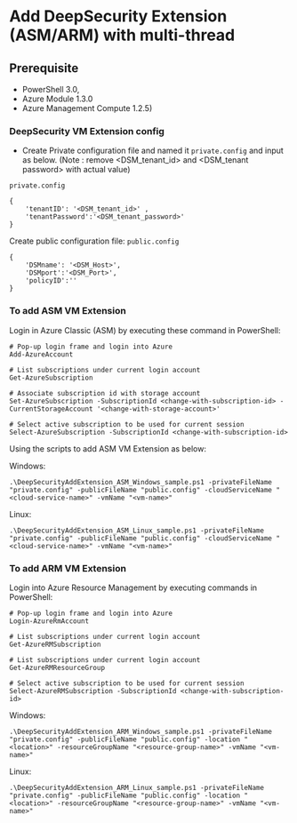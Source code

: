 # Add DeepSecurity Extension (ASM/ARM) with multi-thread
## Prerequisite 
- PowerShell 3.0,  
- Azure Module 1.3.0
- Azure Management Compute 1.2.5)


### DeepSecurity VM Extension config
- Create Private configuration file and named it `private.config` and input as below. (Note : remove <DSM_tenant_id> and <DSM_tenant password> with actual value) 

`private.config`
```
{
    'tenantID': '<DSM_tenant_id>' ,
    'tenantPassword':'<DSM_tenant_password>'
}
```
Create public configuration file: `public.config`
```
{
    'DSMname': '<DSM_Host>',
    'DSMport':'<DSM_Port>',
    'policyID':''
}
```

### To add ASM VM Extension 
Login in Azure Classic (ASM) by executing these command in PowerShell:
```
# Pop-up login frame and login into Azure
Add-AzureAccount
  
# List subscriptions under current login account
Get-AzureSubscription
  
# Associate subscription id with storage account
Set-AzureSubscription -SubscriptionId <change-with-subscription-id> -CurrentStorageAccount '<change-with-storage-account>'
 
# Select active subscription to be used for current session
Select-AzureSubscription -SubscriptionId <change-with-subscription-id>
```

Using the scripts to add ASM VM Extension as below:

Windows:
```
.\DeepSecurityAddExtension_ASM_Windows_sample.ps1 -privateFileName "private.config" -publicFileName "public.config" -cloudServiceName "<cloud-service-name>" -vmName "<vm-name>"
```

Linux:
```
.\DeepSecurityAddExtension_ASM_Linux_sample.ps1 -privateFileName "private.config" -publicFileName "public.config" -cloudServiceName "<cloud-service-name>" -vmName "<vm-name>"
```

### To add ARM VM Extension 
Login into Azure Resource Management by executing commands in PowerShell:
```
# Pop-up login frame and login into Azure
Login-AzureRmAccount
  
# List subscriptions under current login account
Get-AzureRMSubscription
  
# List subscriptions under current login account
Get-AzureRMResourceGroup
  
# Select active subscription to be used for current session
Select-AzureRMSubscription -SubscriptionId <change-with-subscription-id>
```

Windows:
```
.\DeepSecurityAddExtension_ARM_Windows_sample.ps1 -privateFileName "private.config" -publicFileName "public.config" -location "<location>" -resourceGroupName "<resource-group-name>" -vmName "<vm-name>"
```

Linux:
```
.\DeepSecurityAddExtension_ARM_Linux_sample.ps1 -privateFileName "private.config" -publicFileName "public.config" -location "<location>" -resourceGroupName "<resource-group-name>" -vmName "<vm-name>"

```


